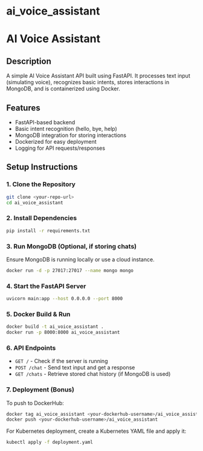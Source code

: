 # ai_voice_assistant

# AI Voice Assistant

## Description
A simple AI Voice Assistant API built using FastAPI. It processes text input (simulating voice), recognizes basic intents, stores interactions in MongoDB, and is containerized using Docker.

## Features
- FastAPI-based backend
- Basic intent recognition (hello, bye, help)
- MongoDB integration for storing interactions
- Dockerized for easy deployment
- Logging for API requests/responses

## Setup Instructions

### 1. Clone the Repository
```bash
git clone <your-repo-url>
cd ai_voice_assistant
```

### 2. Install Dependencies
```bash
pip install -r requirements.txt
```

### 3. Run MongoDB (Optional, if storing chats)
Ensure MongoDB is running locally or use a cloud instance.
```bash
docker run -d -p 27017:27017 --name mongo mongo
```

### 4. Start the FastAPI Server
```bash
uvicorn main:app --host 0.0.0.0 --port 8000
```

### 5. Docker Build & Run
```bash
docker build -t ai_voice_assistant .
docker run -p 8000:8000 ai_voice_assistant
```

### 6. API Endpoints
- `GET /` - Check if the server is running
- `POST /chat` - Send text input and get a response
- `GET /chats` - Retrieve stored chat history (if MongoDB is used)

### 7. Deployment (Bonus)
To push to DockerHub:
```bash
docker tag ai_voice_assistant <your-dockerhub-username>/ai_voice_assistant
docker push <your-dockerhub-username>/ai_voice_assistant
```

For Kubernetes deployment, create a Kubernetes YAML file and apply it:
```bash
kubectl apply -f deployment.yaml
```

